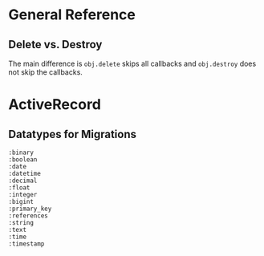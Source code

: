 # General Reference

## Delete vs. Destroy

The main difference is `obj.delete` skips all callbacks and `obj.destroy` does not skip the callbacks.

# ActiveRecord

## Datatypes for Migrations

```
:binary
:boolean
:date
:datetime
:decimal
:float
:integer
:bigint
:primary_key
:references
:string
:text
:time
:timestamp
```

